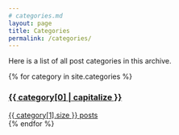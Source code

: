 ```yaml
---
# categories.md
layout: page
title: Categories
permalink: /categories/ 
---
```


Here is a list of all post categories in this archive.

<div id="category-list" class="mt-4">
  {% for category in site.categories %}
  <div class="category-item">
    <a href="{{ site.baseurl }}/categories/{{ category[0] | slugify }}/" class="category-link">
      <h3 class="category-name">{{ category[0] | capitalize }}</h3>
      <span class="category-count">{{ category[1].size }} posts</span>
    </a>
  </div>
  {% endfor %}
</div>
